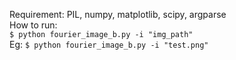 Requirement: PIL, numpy, matplotlib, scipy, argparse
<br>
How to run:
<br>
`$ python fourier_image_b.py -i "img_path"`
<br>
Eg: `$ python fourier_image_b.py -i "test.png"`
